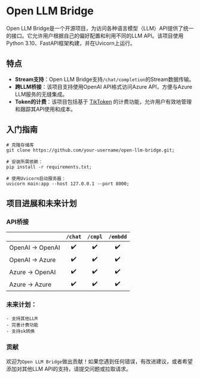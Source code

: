 # Open LLM Bridge

Open LLM Bridge是一个开源项目，为访问各种语言模型（LLM）API提供了统一的接口。它允许用户根据自己的偏好配置和利用不同的LLM
API。该项目使用Python 3.10、FastAPI框架构建，并在Uvicorn上运行。

## 特点

- **Stream支持**：Open LLM Bridge支持`/chat/completion`的Stream数据传输。
- **跨LLM桥接**：该项目支持使用OpenAI API格式访问Azure API，方便与Azure LLM服务的无缝集成。
- **Token的计费**：该项目包括基于 [TikToken](https://github.com/openai/tiktoken) 的计费功能，允许用户有效地管理和跟踪其API使用和成本。

## 入门指南

```shell
# 克隆存储库
git clone https://github.com/your-username/open-llm-bridge.git;

# 安装所需依赖：
pip install -r requirements.txt;

# 使用Uvicorn启动服务器：
uvicorn main:app --host 127.0.0.1 --port 8000;
```

## 项目进展和未来计划

### API桥接

|                  | `/chat` | `/cmpl` | `/embdd` |
|------------------|:-------:|:-------:|:--------:|
| OpenAI -> OpenAI |   ✔️    |   ️✔️   |    ✔️    |
| OpenAI -> Azure  |   ✔️    |   ️✔️   |    ✔️    |
| Azure -> OpenAI  |   ✔️    |   ✔️    |    ✔️    |
| Azure -> Azure   |   ✔️    |   ✔️    |    ✔️    |

### 未来计划：

    - 支持其他LLM
    - 完善计费功能
    - 支持sk转换

### 贡献

欢迎为`Open LLM Bridge`做出贡献！如果您遇到任何错误，有改进建议，或者希望添加对其他LLM API的支持，请提交问题或拉取请求。